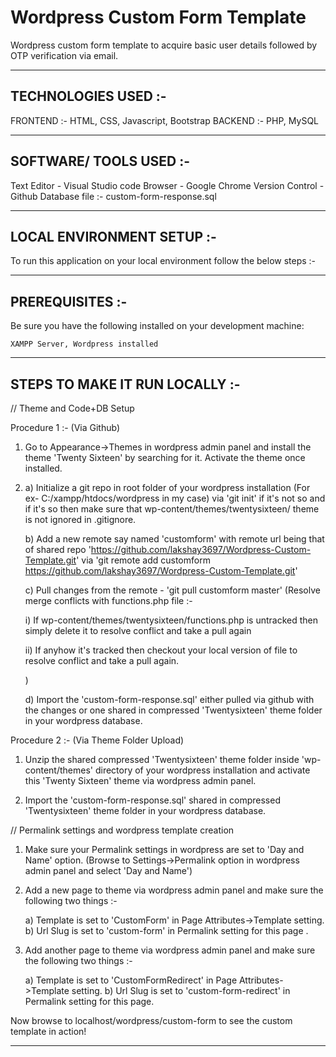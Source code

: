 # Wordpress Custom Form Template 

Wordpress custom form template to acquire basic user details followed by OTP verification via email.

----------------------------------------------------------------------------------------------------------------------
TECHNOLOGIES USED :-
-----------------------------------------------------------------------------------------------------------------------

FRONTEND :- HTML, CSS, Javascript, Bootstrap
BACKEND  :- PHP, MySQL

---------------------------------------------------------------------------------------------------------------------
SOFTWARE/ TOOLS USED :-
----------------------------------------------------------------------------------------------------------------------

Text Editor - Visual Studio code
Browser - Google Chrome
Version Control - Github
Database file :- custom-form-response.sql

------------------------------------------------------------------------------------------------------------------------
LOCAL ENVIRONMENT SETUP :-
-------------------------------------------------------------------------------------------------------------------------

To run this application on your local environment follow the below steps :-

-------------------------------------------------------------------------------------------------------------------------
PREREQUISITES :-
--------------------------------------------------------------------------------------------------------------------------

Be sure you have the following installed on your development machine:

    XAMPP Server, Wordpress installed

---------------------------------------------------------------------------------------------------------------------------
STEPS TO MAKE IT RUN LOCALLY :-
---------------------------------------------------------------------------------------------------------------------------

// Theme and Code+DB Setup

Procedure 1 :- (Via Github)

1. Go to Appearance->Themes in wordpress admin panel and install the theme 'Twenty Sixteen' by searching for it. Activate the theme once installed.

2. a) Initialize a git repo in root folder of your wordpress installation (For ex- C:/xampp/htdocs/wordpress in my case) via 'git init' 
   if it's not so and if it's so then make sure that wp-content/themes/twentysixteen/ theme is not ignored in .gitignore. 

   b) Add a new remote say named 'customform' with remote url being that of shared repo 'https://github.com/lakshay3697/Wordpress-Custom-Template.git' via 'git remote add customform https://github.com/lakshay3697/Wordpress-Custom-Template.git' 

   c) Pull changes from the remote - 'git pull customform master' (Resolve merge conflicts with functions.php file :-

   	  i)  If wp-content/themes/twentysixteen/functions.php is untracked then simply delete it to resolve conflict and take a pull again

   	  ii) If anyhow it's tracked then checkout your local version of file to resolve conflict and take a pull again.

    )

    d) Import the 'custom-form-response.sql' either pulled via github with the changes or one shared in compressed 'Twentysixteen' theme folder in your wordpress database.

Procedure 2 :- (Via Theme Folder Upload)

1. Unzip the shared compressed 'Twentysixteen' theme folder inside 'wp-content/themes' directory of your wordpress installation and activate this 'Twenty Sixteen' theme via wordpress admin panel.

2. Import the 'custom-form-response.sql' shared in compressed 'Twentysixteen' theme folder in your wordpress database.


// Permalink settings and wordpress template creation


1. Make sure your Permalink settings in wordpress are set to 'Day and Name' option. (Browse to Settings->Permalink option in wordpress admin panel and select 'Day and Name')

2. Add a new page to theme via wordpress admin panel and make sure the following two things :- 
    
    a) Template is set to 'CustomForm' in Page Attributes->Template setting.
    b) Url Slug is set to 'custom-form' in Permalink setting for this page .

3. Add another page to theme via wordpress admin panel and make sure the following two things :- 
    
    a) Template is set to 'CustomFormRedirect' in Page Attributes->Template setting.
    b) Url Slug is set to 'custom-form-redirect' in Permalink setting for this page.


Now browse to localhost/wordpress/custom-form to see the custom template in action!

--------------------------------------------------------------------------------------------------------------------------------
